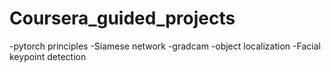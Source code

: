 # Coursera_guided_projects

-pytorch principles
-Siamese network
-gradcam
-object localization
-Facial keypoint detection
